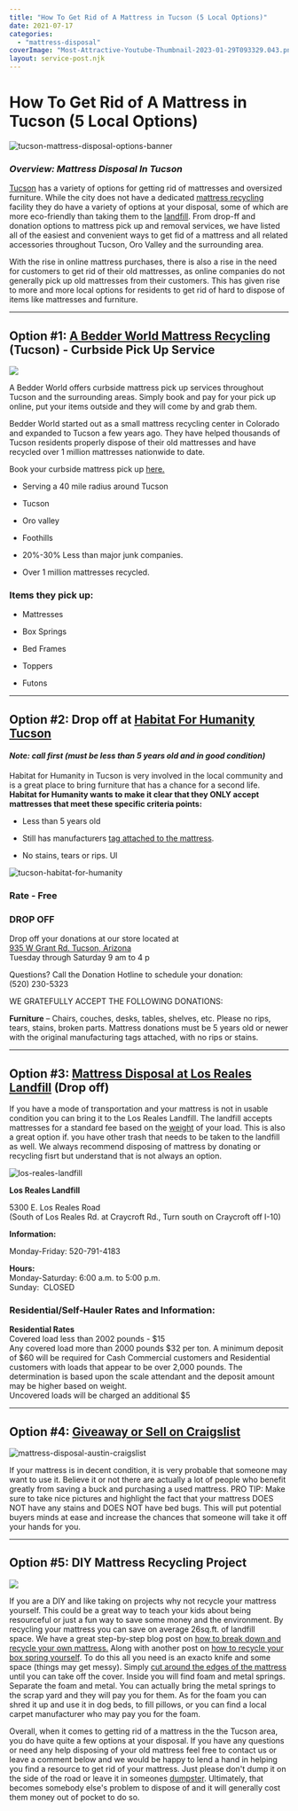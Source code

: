 ```yaml
---
title: "How To Get Rid of A Mattress in Tucson (5 Local Options)"
date: 2021-07-17
categories: 
  - "mattress-disposal"
coverImage: "Most-Attractive-Youtube-Thumbnail-2023-01-29T093329.043.png"
layout: service-post.njk
---
```


# How To Get Rid of A Mattress in Tucson (5 Local Options)

![tucson-mattress-disposal-options-banner](/images/blog/Most-Attractive-Youtube-Thumbnail-2023-01-29T093329.043-1024x576.png)

### _Overview: Mattress Disposal In Tucson_

[Tucson](https://www.visittucson.org/visit/about/around-tucson) has a variety of options for getting rid of mattresses and oversized furniture. While the city does not have a dedicated [mattress recycling](https://www.abedderworld.com/how-to-recycle-a-mattress/) facility they do have a variety of options at your disposal, some of which are more eco-friendly than taking them to the [landfill](https://www.theguardian.com/environment/2020/feb/12/mattress-landfill-crisis-recycling-nightmare). From drop-ff and donation options to mattress pick up and removal services, we have listed all of the easiest and convenient ways to get fid of a mattress and all related accessories throughout Tucson, Oro Valley and the surrounding area. 

With the rise in online mattress purchases, there is also a rise in the need for customers to get rid of their old mattresses, as online companies do not generally pick up old mattresses from their customers. This has given rise to more and more local options for residents to get rid of hard to dispose of items like mattresses and furniture. 

* * *

## Option #1: [A Bedder World Mattress Recycling](https://www.abedderworld.com/mattress-disposal-tucson-az/) (Tucson) - Curbside Pick Up Service[](https://www.abedderworld.com/mattress-disposal-tucson-az/)

![](/images/blog/Untitled-design-95-2-768x417.png)

A Bedder World offers curbside mattress pick up services throughout Tucson and the surrounding areas. Simply book and pay for your pick up online, put your items outside and they will come by and grab them.

Bedder World started out as a small mattress recycling center in Colorado and expanded to Tucson a few years ago. They have helped thousands of Tucson residents properly dispose of their old mattresses and have recycled over 1 million mattresses nationwide to date.

Book your curbside mattress pick up [here.](https://www.abedderworld.com/mattress-disposal-tucson-az/)

- Serving a 40 mile radius around Tucson

- Tucson

- Oro valley

- Foothills

- 20%-30% Less than major junk companies.

- Over 1 million mattresses recycled.

### Items they pick up:

- Mattresses

- Box Springs

- Bed Frames

- Toppers

- Futons

* * *

## Option #2: Drop off at [Habitat For Humanity Tucson](https://www.recology.com/recology-portland/bulky-items/)

#### _Note: call first (must be less than 5 years old and in good condition)_

Habitat for Humanity in Tucson is very involved in the local community and is a great place to bring furniture that has a chance for a second life.  **Habitat for Humanity wants to make it clear that they ONLY accept mattresses that meet these specific criteria points:**

- Less than 5 years old 

- Still has manufacturers [tag attached to the mattress](https://www.abedderworld.com/mattress-tags.html/). 

- No stains, tears or rips. Ul

![tucson-habitat-for-humanity](/images/blog/collage1-1024x503-1-768x377.jpeg)

### Rate **- Free**

### DROP OFF

Drop off your donations at our store located at  
[935 W Grant Rd. Tucson, Arizona](https://goo.gl/maps/LV8cUza6YjT2)  
Tuesday through Saturday 9 am to 4 p

Questions? Call the Donation Hotline to schedule your donation:  
(520) 230-5323

WE GRATEFULLY ACCEPT THE FOLLOWING DONATIONS:

**Furniture** – Chairs, couches, desks, tables, shelves, etc. Please no rips, tears, stains, broken parts. Mattress donations must be 5 years old or newer with the original manufacturing tags attached, with no rips or stains.  

* * *

## Option #3: [Mattress Disposal at Los Reales Landfill](https://www.tucsonaz.gov/es/los-reales-landfill) (Drop off)

If you have a mode of transportation and your mattress is not in usable condition you can bring it to the Los Reales Landfill. The landfill accepts mattresses for a standard fee based on the [weight](https://www.abedderworld.com/how-much-does-a-mattress-weigh.html/) of your load. This is also a great option if. you have other trash that needs to be taken to the landfill as well. We always recommend disposing of mattress by donating or recycling fisrt but understand that is not always an option. 

![los-reales-landfill](/images/blog/LandfillSign.jpeg)

**Los Reales Landfill**

5300 E. Los Reales Road  
(South of Los Reales Rd. at Craycroft Rd., Turn south on Craycroft off I-10)

**Information:**

Monday-Friday: 520-791-4183

**Hours:**  
Monday-Saturday: 6:00 a.m. to 5:00 p.m.  
Sunday:  CLOSED

### Residential/Self-Hauler Rates and Information:

**Residential Rates**  
Covered load less than 2002 pounds - $15  
Any covered load more than 2000 pounds $32 per ton. A minimum deposit of $60 will be required for Cash Commercial customers and Residential customers with loads that appear to be over 2,000 pounds. The determination is based upon the scale attendant and the deposit amount may be higher based on weight.  
Uncovered loads will be charged an additional $5

* * *

## Option #4: [Giveaway or Sell on Craigslist](https://tucson.craigslist.org/)

![mattress-disposal-austin-craigslist](/images/blog/Screen-Shot-2019-12-11-at-8.06.07-AM-768x628.png)

If your mattress is in decent condition, it is very probable that someone may want to use it. Believe it or not there are actually a lot of people who benefit greatly from saving a buck and purchasing a used mattress. PRO TIP: Make sure to take nice pictures and highlight the fact that your mattress DOES NOT have any stains and DOES NOT have bed bugs. This will put potential buyers minds at ease and increase the chances that someone will take it off your hands for you.

* * *

## Option #5: DIY Mattress Recycling Project

![](/images/blog/Screen-Shot-2019-04-08-at-1.56.55-PM-768x429.png)

If you are a DIY and like taking on projects why not recycle your mattress yourself. This could be a great way to teach your kids about being resourceful or just a fun way to save some money and the environment. By recycling your mattress you can save on average 26sq.ft. of landfill space. We have a great step-by-step blog post on [how to break down and recycle your own mattress.](https://www.abedderworld.com/how-to-recycle-a-mattress/) Along with another post on [how to recycle your box spring yourself](https://www.abedderworld.com/how-to-recycle-a-box-spring/). To do this all you need is an exacto knife and some space (things may get messy). Simply [cut around the edges of the mattress](https://www.abedderworld.com/how-to-cut-a-memory-foam-mattress.html/) until you can take off the cover. Inside you will find foam and metal springs. Separate the foam and metal. You can actually bring the metal springs to the scrap yard and they will pay you for them. As for the foam you can shred it up and use it in dog beds, to fill pillows, or you can find a local carpet manufacturer who may pay you for the foam.

Overall, when it comes to getting rid of a mattress in the the Tucson area, you do have quite a few options at your disposal. If you have any questions or need any help disposing of your old mattress feel free to contact us or leave a comment below and we would be happy to lend a hand in helping you find a resource to get rid of your mattress. Just please don't dump it on the side of the road or leave it in someones [dumpster](https://www.abedderworld.com/get-rid-of-a-mattress-by-throwing-it-in-the-dumpster.html/). Ultimately, that becomes somebody else's problem to dispose of and it will generally cost them money out of pocket to do so.
